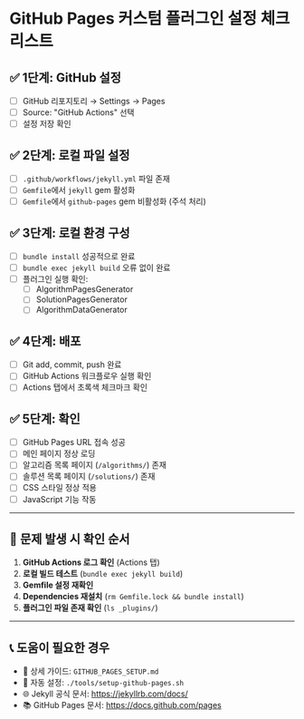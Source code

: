 # GitHub Pages 커스텀 플러그인 설정 체크리스트

## ✅ **1단계: GitHub 설정**
- [ ] GitHub 리포지토리 → Settings → Pages
- [ ] Source: "GitHub Actions" 선택
- [ ] 설정 저장 확인

## ✅ **2단계: 로컬 파일 설정**
- [ ] `.github/workflows/jekyll.yml` 파일 존재
- [ ] `Gemfile`에서 `jekyll` gem 활성화
- [ ] `Gemfile`에서 `github-pages` gem 비활성화 (주석 처리)

## ✅ **3단계: 로컬 환경 구성**
- [ ] `bundle install` 성공적으로 완료
- [ ] `bundle exec jekyll build` 오류 없이 완료
- [ ] 플러그인 실행 확인:
  - [ ] AlgorithmPagesGenerator
  - [ ] SolutionPagesGenerator  
  - [ ] AlgorithmDataGenerator

## ✅ **4단계: 배포**
- [ ] Git add, commit, push 완료
- [ ] GitHub Actions 워크플로우 실행 확인
- [ ] Actions 탭에서 초록색 체크마크 확인

## ✅ **5단계: 확인**
- [ ] GitHub Pages URL 접속 성공
- [ ] 메인 페이지 정상 로딩
- [ ] 알고리즘 목록 페이지 (`/algorithms/`) 존재
- [ ] 솔루션 목록 페이지 (`/solutions/`) 존재
- [ ] CSS 스타일 정상 적용
- [ ] JavaScript 기능 작동

---

## 🚨 **문제 발생 시 확인 순서**

1. **GitHub Actions 로그 확인** (Actions 탭)
2. **로컬 빌드 테스트** (`bundle exec jekyll build`)
3. **Gemfile 설정 재확인**
4. **Dependencies 재설치** (`rm Gemfile.lock && bundle install`)
5. **플러그인 파일 존재 확인** (`ls _plugins/`)

---

## 📞 **도움이 필요한 경우**

- 📖 상세 가이드: `GITHUB_PAGES_SETUP.md`
- 🔧 자동 설정: `./tools/setup-github-pages.sh`
- 🌐 Jekyll 공식 문서: https://jekyllrb.com/docs/
- 📚 GitHub Pages 문서: https://docs.github.com/pages
